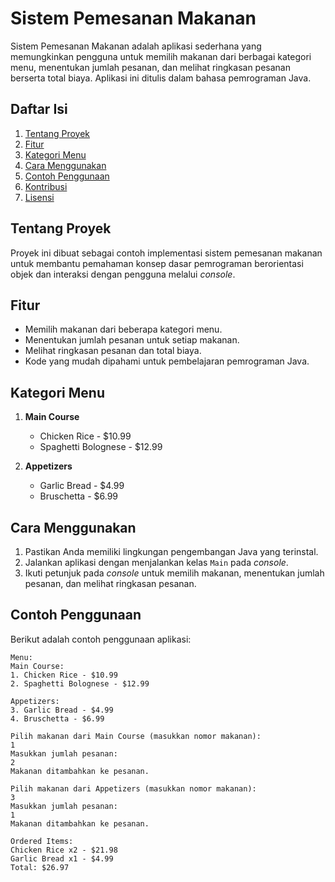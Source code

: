 # Sistem Pemesanan Makanan

Sistem Pemesanan Makanan adalah aplikasi sederhana yang memungkinkan pengguna untuk memilih makanan dari berbagai kategori menu, menentukan jumlah pesanan, dan melihat ringkasan pesanan berserta total biaya. Aplikasi ini ditulis dalam bahasa pemrograman Java.

## Daftar Isi
1. [Tentang Proyek](#tentang-proyek)
2. [Fitur](#fitur)
3. [Kategori Menu](#kategori-menu)
4. [Cara Menggunakan](#cara-menggunakan)
5. [Contoh Penggunaan](#contoh-penggunaan)
6. [Kontribusi](#kontribusi)
7. [Lisensi](#lisensi)

## Tentang Proyek
Proyek ini dibuat sebagai contoh implementasi sistem pemesanan makanan untuk membantu pemahaman konsep dasar pemrograman berorientasi objek dan interaksi dengan pengguna melalui _console_.

## Fitur
- Memilih makanan dari beberapa kategori menu.
- Menentukan jumlah pesanan untuk setiap makanan.
- Melihat ringkasan pesanan dan total biaya.
- Kode yang mudah dipahami untuk pembelajaran pemrograman Java.

## Kategori Menu
1. **Main Course**
   - Chicken Rice - $10.99
   - Spaghetti Bolognese - $12.99

2. **Appetizers**
   - Garlic Bread - $4.99
   - Bruschetta - $6.99

## Cara Menggunakan
1. Pastikan Anda memiliki lingkungan pengembangan Java yang terinstal.
2. Jalankan aplikasi dengan menjalankan kelas `Main` pada _console_.
3. Ikuti petunjuk pada _console_ untuk memilih makanan, menentukan jumlah pesanan, dan melihat ringkasan pesanan.

## Contoh Penggunaan
Berikut adalah contoh penggunaan aplikasi:

```plaintext
Menu:
Main Course:
1. Chicken Rice - $10.99
2. Spaghetti Bolognese - $12.99

Appetizers:
3. Garlic Bread - $4.99
4. Bruschetta - $6.99

Pilih makanan dari Main Course (masukkan nomor makanan):
1
Masukkan jumlah pesanan:
2
Makanan ditambahkan ke pesanan.

Pilih makanan dari Appetizers (masukkan nomor makanan):
3
Masukkan jumlah pesanan:
1
Makanan ditambahkan ke pesanan.

Ordered Items:
Chicken Rice x2 - $21.98
Garlic Bread x1 - $4.99
Total: $26.97
